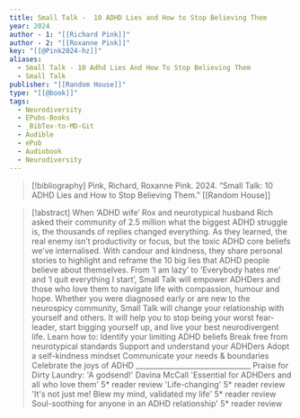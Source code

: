 ```yaml
---
title: Small Talk -  10 ADHD Lies and How to Stop Believing Them
year: 2024
author - 1: "[[Richard Pink]]"
author - 2: "[[Roxanne Pink]]"
key: "[[@Pink2024-hz]]"
aliases:
  - Small Talk - 10 Adhd Lies And How To Stop Believing Them
  - Small Talk
publisher: "[[Random House]]"
type: "[[@book]]"
tags:
  - Neurodiversity
  - EPubs-Books
  - _BibTex-to-MD-Git
  - Audible
  - ePub
  - Audiobook
  - Neurodiversity
---
```


> [!bibliography]
> Pink, Richard, Roxanne Pink. 2024. “Small Talk: 10 ADHD Lies and How to Stop Believing Them.” [[Random House]]

> [!abstract]
> When ‘ADHD wife’ Rox and neurotypical husband Rich asked their community of 2.5 million what the biggest ADHD struggle is, the thousands of replies changed everything. As they learned, the real enemy isn’t productivity or focus, but the toxic ADHD core beliefs we’ve internalised. With candour and kindness, they share personal stories to highlight and reframe the 10 big lies that ADHD people believe about themselves. From ‘I am lazy’ to ‘Everybody hates me’ and ‘I quit everything I start’, Small Talk will empower ADHDers and those who love them to navigate life with compassion, humour and hope. Whether you were diagnosed early or are new to the neurospicy community, Small Talk will change your relationship with yourself and others. It will help you to stop being your worst fear-leader, start bigging yourself up, and live your best neurodivergent life. Learn how to: Identify your limiting ADHD beliefs Break free from neurotypical standards Support and understand your ADHDers Adopt a self-kindness mindset Communicate your needs & boundaries Celebrate the joys of ADHD ________________________________ Praise for Dirty Laundry: 'A godsend!' Davina McCall 'Essential for ADHDers and all who love them' 5* reader review 'Life-changing' 5* reader review 'It's not just me! Blew my mind, validated my life' 5* reader review Soul-soothing for anyone in an ADHD relationship' 5* reader review
